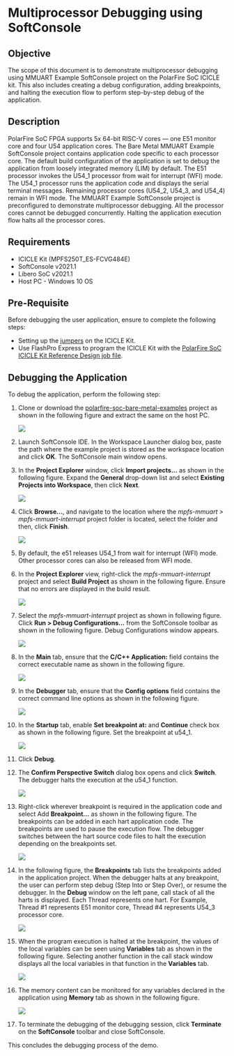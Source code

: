 # Multiprocessor Debugging using SoftConsole

## Objective

The scope of this document is to demonstrate multiprocessor debugging using MMUART Example SoftConsole project on the PolarFire SoC ICICLE kit. This also includes creating a debug configuration, adding breakpoints, and halting the execution flow to perform step-by-step debug of the application.

## Description

PolarFire SoC FPGA supports 5x 64-bit RISC-V cores — one E51 monitor core and four U54 application cores. The Bare Metal MMUART Example SoftConsole project contains application code specific to each processor core.
The default build configuration of the application is set to debug the application from loosely integrated memory (LIM) by default. The E51 processor invokes the U54_1 processor from wait for interrupt (WFI) mode.
The U54_1 processor runs the application code and displays the serial terminal messages. Remaining processor cores (U54_2, U54_3, and U54_4) remain in WFI mode. The MMUART Example SoftConsole project is preconfigured to demonstrate multiprocessor debugging.
All the processor cores cannot be debugged concurrently. Halting the application execution flow halts all the processor cores.

## Requirements

- ICICLE Kit (MPFS250T_ES-FCVG484E)
- SoftConsole v2021.1
- Libero SoC v2021.1
- Host PC - Windows 10 OS

## Pre-Requisite

Before debugging the user application, ensure to complete the following steps:

- Setting up the [jumpers](https://mi-v-ecosystem.github.io/redirects/updating-icicle-kit_updating-icicle-kit-design-and-linux) on the ICICLE Kit.
- Use FlashPro Express to program the ICICLE Kit with the [PolarFire SoC ICICLE Kit Reference Design job file](https://mi-v-ecosystem.github.io/redirects/updating-icicle-kit_updating-icicle-kit-design-and-linux).

## Debugging the Application

To debug the application, perform the following step:

1. Clone or download the [polarfire-soc-bare-metal-examples](https://mi-v-ecosystem.github.io/redirects/repo-polarfire-soc-bare-metal-examples) project as shown in the following figure and extract the same on the host PC.

    ![](./images/download_project.png)

2. Launch SoftConsole IDE. In the Workspace Launcher dialog box, paste the path where the example project is stored as the workspace location and click **OK**. The SoftConsole main window opens.

3. In the **Project Explorer** window, click **Import projects...** as shown in the following figure. Expand the **General** drop-down list and select **Existing Projects into Workspace**, then click **Next**.  

    ![](./images/importing_softconsole_project.png)

4. Click **Browse...**, and navigate to the location where the *mpfs-mmuart > mpfs-mmuart-interrupt* project folder is located, select the folder and then, click **Finish**.

    ![](./images/import_Projects_window.png)

5. By default, the e51 releases U54_1 from wait for interrupt (WFI) mode. Other processor cores can also be released from WFI mode.

6. In the **Project Explorer** view, right-click the *mpfs-mmuart-interrupt* project and select **Build Project** as shown in the following figure. Ensure that no errors are displayed in the build result.

    ![](./images/build_project_v2.png)

7. Select the *mpfs-mmuart-interrupt* project as shown in following figure. Click **Run > Debug Configurations...** from the SoftConsole toolbar as shown in the following figure. Debug Configurations window appears.

    ![](./images/run_debug_configuration_v2.png)

8. In the **Main** tab, ensure that the **C/C++ Application:** field contains the correct executable name as shown in the following figure.

    ![](./images/main_tab.png)

9. In the **Debugger** tab, ensure that the **Config options** field contains the correct command line options as shown in the following figure.

    ![](./images/debugger_tab_v2.png)

10. In the **Startup** tab, enable **Set breakpoint at:** and **Continue** check box as shown in the following figure. Set the breakpoint at u54_1.

    ![](./images/breakpoint_set_u54_1.png)

11. Click **Debug**.

12. The **Confirm Perspective Switch** dialog box opens and click **Switch**. The debugger halts the execution at the u54_1 function.

    ![](./images/halts_the_execution_at_e51_v3.png)

13. Right-click wherever breakpoint is required in the application code and select Add **Breakpoint...** as shown in the following figure. The breakpoints can be added in each hart application code. The breakpoints are used to pause the execution flow. The debugger switches between the hart source code files to halt the execution depending on the breakpoints set.

    ![](./images/add_breakpoint_v2.png)

14. In the following figure, the **Breakpoints** tab lists the breakpoints added in the application project. When the debugger halts at any breakpoint, the user can perform step debug (Step Into or Step Over), or resume the debugger. In the **Debug** window on the left pane, call stack of all the harts is displayed. Each Thread represents one hart. For Example, Thread #1 represents E51 monitor core, Thread #4 represents U54_3 processor core.

    ![](./images/breakpoint_added_v3.png)

15. When the program execution is halted at the breakpoint, the values of the local variables can be seen using **Variables** tab as shown in the following figure. Selecting another function in the call stack window displays all the local variables in that function in the **Variables** tab.

    ![](./images/hartid_1_U54_1_v3.png)

16. The memory content can be monitored for any variables declared in the application using **Memory** tab as shown in the following figure.

    ![](./images/memory_window_v2.png)

17. To terminate the debugging of the debugging session, click **Terminate** on the **SoftConsole** toolbar and close SoftConsole.

This concludes the debugging process of the demo.
